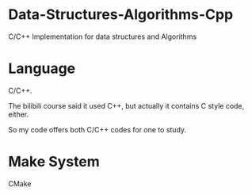 # Data-Structures-Algorithms-Cpp
C/C++ Implementation for data structures and Algorithms

# Language
C/C++.
<p>The bilibili course said it used C++, but actually it contains C style code, either. </p>
<p>So my code offers both C/C++ codes for one to study. </p>

# Make System
CMake
